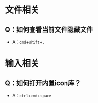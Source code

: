 # 文件相关

## Q：如何查看当前文件隐藏文件

* A：`cmd`+`shift`+`.`

# 输入相关

## Q：如何打开内置icon库？

* A：`ctrl`+`cmd`+`space`
